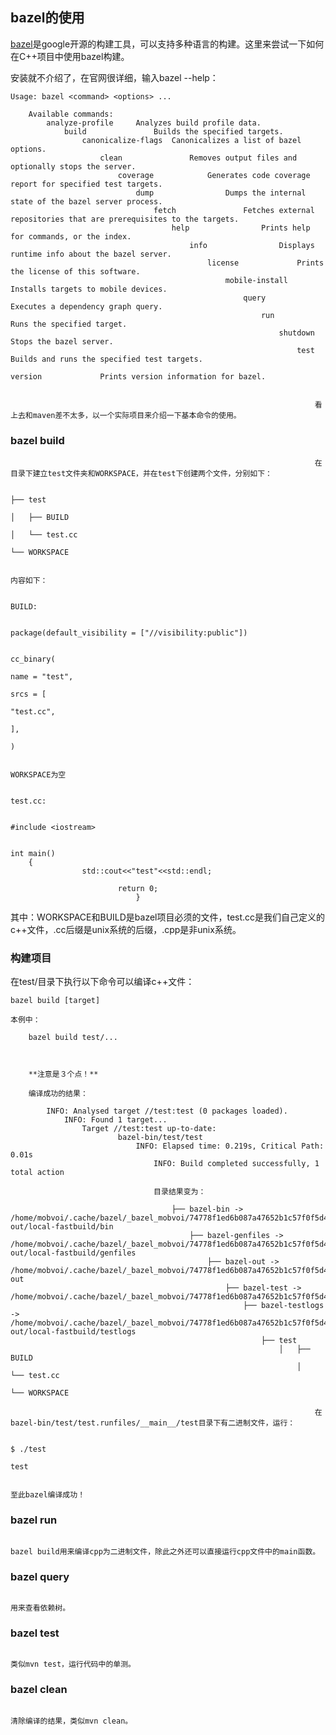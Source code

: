 ## bazel的使用

[bazel](https://bazel.build/)是google开源的构建工具，可以支持多种语言的构建。这里来尝试一下如何在C++项目中使用bazel构建。

安装就不介绍了，在官网很详细，输入bazel --help：

    Usage: bazel <command> <options> ...

	    Available commands:
		    analyze-profile     Analyzes build profile data.
			    build               Builds the specified targets.
				    canonicalize-flags  Canonicalizes a list of bazel options.
					    clean               Removes output files and optionally stops the server.
						    coverage            Generates code coverage report for specified test targets.
							    dump                Dumps the internal state of the bazel server process.
								    fetch               Fetches external repositories that are prerequisites to the targets.
									    help                Prints help for commands, or the index.
										    info                Displays runtime info about the bazel server.
											    license             Prints the license of this software.
												    mobile-install      Installs targets to mobile devices.
													    query               Executes a dependency graph query.
														    run                 Runs the specified target.
															    shutdown            Stops the bazel server.
																    test                Builds and runs the specified test targets.
																	    version             Prints version information for bazel.


																		看上去和maven差不太多，以一个实际项目来介绍一下基本命令的使用。

### bazel build

																		在目录下建立test文件夹和WORKSPACE，并在test下创建两个文件，分别如下：

																		    ├── test
																			    │   ├── BUILD
																				    │   └── test.cc
																					    └── WORKSPACE

																						内容如下：

																						BUILD:

																						    package(default_visibility = ["//visibility:public"])

																							    cc_binary(
																										        name = "test",
																												        srcs = [
																														            "test.cc",
																																	        ],
																																			    )

																								WORKSPACE为空

																								test.cc:

																								    #include <iostream>

																								    int main() 
	    {
			        std::cout<<"test"<<std::endl;

					        return 0;
							    }

其中：WORKSPACE和BUILD是bazel项目必须的文件，test.cc是我们自己定义的c++文件，.cc后缀是unix系统的后缀，.cpp是非unix系统。

### 构建项目

在test/目录下执行以下命令可以编译c++文件：

    bazel build [target]

	本例中：

	    bazel build test/...



		**注意是３个点！**

		编译成功的结果：

		    INFO: Analysed target //test:test (0 packages loaded).
			    INFO: Found 1 target...
				    Target //test:test up-to-date:
					        bazel-bin/test/test
							    INFO: Elapsed time: 0.219s, Critical Path: 0.01s
								    INFO: Build completed successfully, 1 total action

									目录结果变为：

									    ├── bazel-bin -> /home/mobvoi/.cache/bazel/_bazel_mobvoi/74778f1ed6b087a47652b1c57f0f5d45/execroot/__main__/bazel-out/local-fastbuild/bin
										    ├── bazel-genfiles -> /home/mobvoi/.cache/bazel/_bazel_mobvoi/74778f1ed6b087a47652b1c57f0f5d45/execroot/__main__/bazel-out/local-fastbuild/genfiles
											    ├── bazel-out -> /home/mobvoi/.cache/bazel/_bazel_mobvoi/74778f1ed6b087a47652b1c57f0f5d45/execroot/__main__/bazel-out
												    ├── bazel-test -> /home/mobvoi/.cache/bazel/_bazel_mobvoi/74778f1ed6b087a47652b1c57f0f5d45/execroot/__main__
													    ├── bazel-testlogs -> /home/mobvoi/.cache/bazel/_bazel_mobvoi/74778f1ed6b087a47652b1c57f0f5d45/execroot/__main__/bazel-out/local-fastbuild/testlogs
														    ├── test
															    │   ├── BUILD
																    │   └── test.cc
																	    └── WORKSPACE

																		在bazel-bin/test/test.runfiles/__main__/test目录下有二进制文件，运行：

																		    $ ./test
																			    test

																				至此bazel编译成功！


### bazel run

																				bazel build用来编译cpp为二进制文件，除此之外还可以直接运行cpp文件中的main函数。

### bazel query

																				用来查看依赖树。

### bazel test

																				类似mvn test，运行代码中的单测。

### bazel clean

																				清除编译的结果，类似mvn clean。
